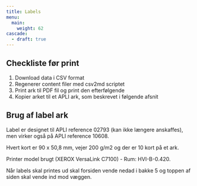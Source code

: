 ```yaml
---
title: Labels
menu:
  main:
    weight: 62
cascade:
  - draft: true
---
```





## Checkliste før print

1. Download data i CSV format
2. Regenerer content filer med csv2md scriptet
3. Print ark til PDF fil og print den efterfølgende
4. Kopier arket til et APLI ark, som beskrevet i følgende afsnit

## Brug af label ark

Label er designet til APLI reference 02793 (kan ikke længere anskaffes), men virker også på APLI reference 10608.

Hvert kort er 90 x 50,8 mm, vejer 200 g/m2 og der er 10 kort på et ark.

Printer model brugt (XEROX VersaLink C7100) - Rum: HVI-B-0.420.

Når labels skal printes ud skal forsiden vende nedad i bakke 5 og toppen af siden skal vende ind mod væggen.
